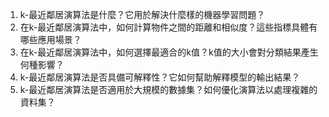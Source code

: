 1. k-最近鄰居演算法是什麼？它用於解決什麼樣的機器學習問題？
2. 在k-最近鄰居演算法中，如何計算物件之間的距離和相似度？這些指標具體有哪些應用場景？
3. 在k-最近鄰居演算法中，如何選擇最適合的k值？k值的大小會對分類結果產生何種影響？
4. k-最近鄰居演算法是否具備可解釋性？它如何幫助解釋模型的輸出結果？
5. k-最近鄰居演算法是否適用於大規模的數據集？如何優化演算法以處理複雜的資料集？